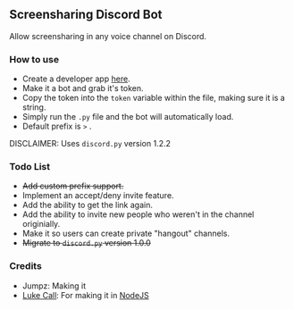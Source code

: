 ## Screensharing Discord Bot

Allow screensharing in any voice channel on Discord.

### How to use

* Create a developer app [here](https://discordapp.com/developers/applications/).
* Make it a bot and grab it's token.
* Copy the token into the `token` variable within the file, making sure it is a string.
* Simply run the `.py` file and the bot will automatically load.
* Default prefix is `>` .

DISCLAIMER: Uses `discord.py` version 1.2.2

### Todo List

* ~~Add custom prefix support.~~
* Implement an accept/deny invite feature.
* Add the ability to get the link again.
* Add the ability to invite new people who weren't in the channel originially.
* Make it so users can create private "hangout" channels.
* ~~Migrate to `discord.py` version 1.0.0~~


### Credits
* Jumpz: Making it
* [Luke Call](https://github.com/LukeCall): For making it in [NodeJS](https://github.com/LukeCall/screensharing-discord-bot)